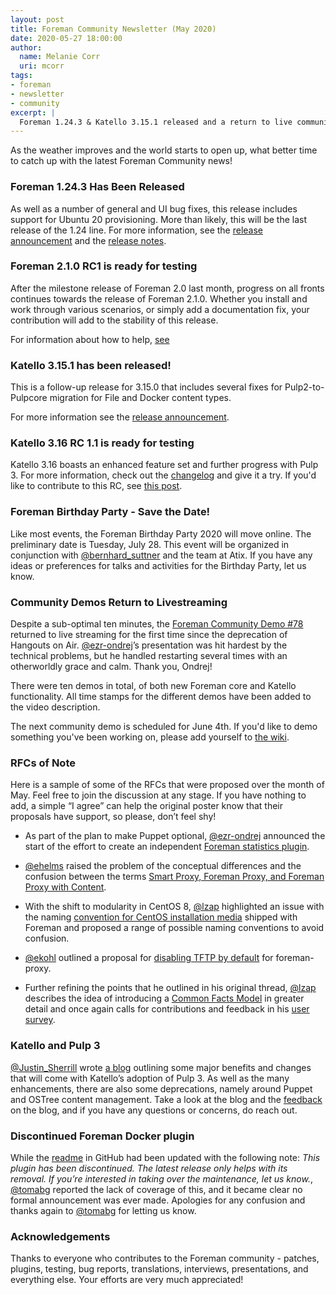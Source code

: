 ```yaml
---
layout: post
title: Foreman Community Newsletter (May 2020)
date: 2020-05-27 18:00:00
author:
  name: Melanie Corr
  uri: mcorr
tags:
- foreman
- newsletter
- community
excerpt: |
  Foreman 1.24.3 & Katello 3.15.1 released and a return to live community demos
---
```


As the weather improves and the world starts to open up, what better time to catch up with the latest Foreman Community news!

### Foreman 1.24.3 Has Been Released

As well as a number of general and UI bug fixes, this release includes support for Ubuntu 20 provisioning. More than likely, this will be the last release of the 1.24 line. For more information, see the [release announcement](https://community.theforeman.org/t/foreman-1-24-3-has-been-released/18928) and the [release notes](https://theforeman.org/manuals/1.24/index.html#Releasenotesfor1.24.3).

### Foreman 2.1.0 RC1 is ready for testing

After the milestone release of Foreman 2.0 last month, progress on all fronts continues towards the release of Foreman 2.1.0. Whether you install and work through various scenarios, or simply add a documentation fix, your contribution will add to the stability of this release.

For information about how to help, [see](https://community.theforeman.org/t/foreman-2-1-0-rc1-is-ready-for-testing/18843)

### Katello 3.15.1 has been released!

This is a follow-up release for 3.15.0 that includes several fixes for Pulp2-to-Pulpcore migration for File and Docker content types.

For more information see the [release announcement](https://community.theforeman.org/t/katello-3-15-1-has-been-released/18960).

### Katello 3.16 RC 1.1 is ready for testing

Katello 3.16 boasts an enhanced feature set and further progress with Pulp 3. For more information, check out the [changelog](https://github.com/Katello/katello/blob/KATELLO-3.16/CHANGELOG.md) and give it a try. If you'd like to contribute to this RC, see [this post](https://community.theforeman.org/t/katello-3-16-rc1-1-is-ready-for-testing/18938).

### Foreman Birthday Party - Save the Date!

Like most events, the Foreman Birthday Party 2020 will move online. The preliminary date is Tuesday, July 28. This event will be organized in conjunction with [@bernhard_suttner](https://community.theforeman.org/u/bernhard_suttner/) and the team at Atix. If you have any ideas or preferences for talks and activities for the Birthday Party, let us know.

### Community Demos Return to Livestreaming

Despite a sub-optimal ten minutes, the [Foreman Community Demo #78](https://www.youtube.com/watch?v=0-JZwAOuLKY) returned to live streaming for the first time since the deprecation of Hangouts on Air. [@ezr-ondrej](https://community.theforeman.org/u/ezr-ondrej)’s presentation was hit hardest by the technical problems, but he handled restarting several times with an otherworldly grace and calm. Thank you, Ondrej!

There were ten demos in total, of both new Foreman core and Katello functionality. All time stamps for the different demos have been added to the video description.

The next community demo is scheduled for June 4th. If you'd like to demo something you've been working on, please add yourself to [the wiki](https://community.theforeman.org/t/foreman-community-demo-79/18813).


### RFCs of Note

Here is a sample of some of the RFCs that were proposed over the month of May. Feel free to join the discussion at any stage. If you have nothing to add, a simple “I agree” can help the original poster know that their proposals have support, so please, don’t feel shy!

* As part of the plan to make Puppet optional, [@ezr-ondrej](https://community.theforeman.org/u/ezr-ondrej) announced the start of the effort to create an independent [Foreman statistics plugin](https://community.theforeman.org/t/trends-and-statistics-plugin/18745).

* [@ehelms](https://community.theforeman.org/u/ehelms/) raised the problem of the conceptual differences and the confusion between the terms [Smart Proxy, Foreman Proxy, and  Foreman Proxy with Content](https://community.theforeman.org/t/rfc-smart-proxy-foreman-proxy-foreman-proxy-with-content/18735/19).

* With the shift to modularity in CentOS 8, [@lzap](https://community.theforeman.org/u/lzap/) highlighted an issue with the naming [convention for CentOS installation media](https://community.theforeman.org/t/rfc-rename-centos-mirror-installation-media/18867) shipped with Foreman and proposed a range of possible naming conventions to avoid confusion.

* [@ekohl](https://community.theforeman.org/u/ekohl/) outlined a proposal for [disabling TFTP by default](https://community.theforeman.org/t/disable-foreman-proxy-tftp-support-by-default/18892) for foreman-proxy.

* Further refining the points that he outlined in his original thread, [@lzap](https://community.theforeman.org/u/lzap/) describes the idea of introducing a [Common Facts Model](https://community.theforeman.org/t/rfc-common-fact-model/18900) in greater detail  and once again calls for contributions and feedback in his [user survey](https://docs.google.com/forms/d/e/1FAIpQLScYG64toFTv4PySuRk03Zfn29mjcM3kGGaZaiF2tNlAIx28lA/viewform).

### Katello and Pulp 3

[@Justin_Sherrill](https://community.theforeman.org/u/Justin_Sherrill) wrote [a blog](https://community.theforeman.org/t/katello-saying-goodbye-to-pulp-2/18709) outlining some major benefits and changes that will come with Katello’s adoption of Pulp 3. As well as the many enhancements, there are also some deprecations, namely around Puppet and OSTree content management. Take a look at the blog and the [feedback](https://community.theforeman.org/t/katello-saying-goodbye-to-pulp-2/18709) on the blog, and if you have any questions or concerns, do reach out.

### Discontinued Foreman Docker plugin

While the [readme](https://github.com/theforeman/foreman_docker) in GitHub had been updated with the following note: *This plugin has been discontinued. The latest release only helps with its removal. If you’re interested in taking over the maintenance, let us know.*, [@tomabg](https://community.theforeman.org/u/tomabg/) reported the lack of coverage of this, and it became clear no formal announcement was ever made. Apologies for any confusion and thanks again to [@tomabg](https://community.theforeman.org/u/tomabg/) for letting us know.

### Acknowledgements

Thanks to everyone who contributes to the Foreman community - patches, plugins, testing, bug reports, translations, interviews, presentations, and everything else. Your efforts are very much appreciated!
